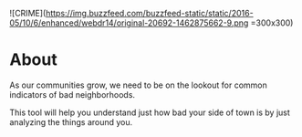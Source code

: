 ![CRIME](https://img.buzzfeed.com/buzzfeed-static/static/2016-05/10/6/enhanced/webdr14/original-20692-1462875662-9.png =300x300)

# About

As our communities grow, we need to be on the lookout for common indicators of bad neighborhoods.

This tool will help you understand just how bad your side of town is by just analyzing the things around you.
